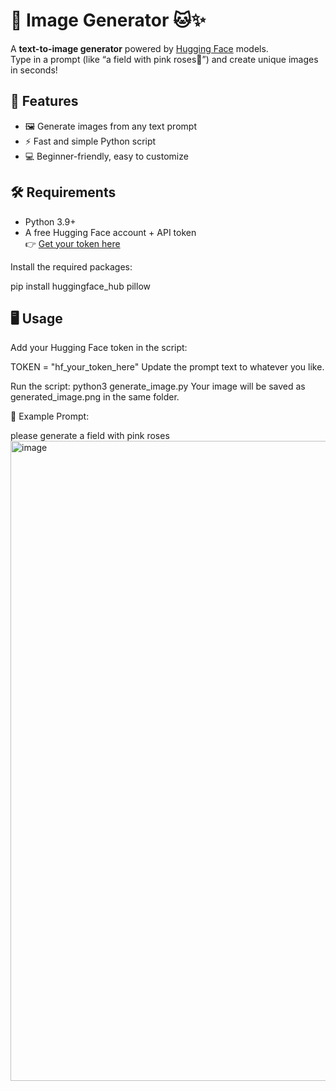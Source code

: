 # 🌸 Image Generator 🐱✨

A **text-to-image generator** powered by [Hugging Face](https://huggingface.co) models.  
Type in a prompt (like “a field with pink roses💖”) and create unique images in seconds!



## 🚀 Features
- 🖼️ Generate images from any text prompt
- ⚡ Fast and simple Python script
- 💻 Beginner-friendly, easy to customize



## 🛠️ Requirements
- Python 3.9+
- A free Hugging Face account + API token  
  👉 [Get your token here](https://huggingface.co/settings/tokens)

Install the required packages:

pip install huggingface_hub pillow

## 🖥️ Usage 
Add your Hugging Face token in the script:


TOKEN = "hf_your_token_here"
Update the prompt text to whatever you like.


Run the script:
python3 generate_image.py
Your image will be saved as generated_image.png in the same folder.

🌟 Example
Prompt:

please generate a field with pink roses
<img width="1536" height="1024" alt="image" src="https://github.com/user-attachments/assets/f2cc6812-cbee-4afe-92ba-dff6d3ddd6d5" />


